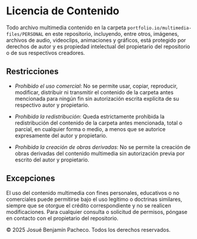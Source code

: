 # Licencia de Contenido
Todo archivo multimedia contenido en la carpeta `portfolio.io/multimedia-files/PERSONAL` en este repositorio, incluyendo, entre otros, imágenes, archivos de audio, videoclips, animaciones y gráficos, está protegido por derechos de autor y es propiedad intelectual del propietario del repositorio o de sus respectivos creadores.

## Restricciones
- *Prohibido el uso comercial*: No se permite usar, copiar, reproducir, modificar, distribuir ni transmitir el contenido de la carpeta antes mencionada para ningún fin sin autorización escrita explícita de su respectivo autor y propietario.

- *Prohibida la redistribución*: Queda estrictamente prohibida la redistribución del contenido de la carpeta antes mencionada, total o parcial, en cualquier forma o medio, a menos que se autorice expresamente del autor y propietario.

- *Prohibida la creación de obras derivadas*: No se permite la creación de obras derivadas del contenido multimedia sin autorización previa por escrito del autor y propietario.

## Excepciones
El uso del contenido multimedia con fines personales, educativos o no comerciales puede permitirse bajo el uso legítimo o doctrinas similares, siempre que se otorgue el crédito correspondiente y no se realicen modificaciones. Para cualquier consulta o solicitud de permisos, póngase en contacto con el propietario del repositorio.

© 2025 Josué Benjamín Pacheco.
Todos los derechos reservados.